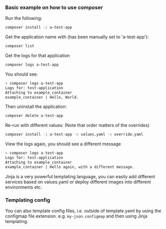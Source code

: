 ### Basic example on how to use composer
Run the following: <br/>
```bash
composer install -i a-test-app
```

Get the application name with (has been manually set to 'a-test-app'): 
```bash
composer list
``` 

Get the logs for that application <br/>
```bash
composer logs a-test-app
```

You should see:
```bash
> composer logs a-test-app
Logs for: test-application
Attaching to example_container
example_container | Hello, World.
```

Then uninstall the application:

```bash
composer delete a-test-app
``` 

Re-run with different values: (Note that order matters of the overrides) <br/>
```bash
composer install -i a-test-app -v values.yaml -v override.yaml
``` 
View the logs again, you should see a different message <br/>

```bash
> composer logs a-test-app
Logs for: test-application
Attaching to example_container
example_container | Hello again, with a different message.
```

Jinja is a very powerful templating language, you can easily add different services based on values.yaml or deploy different images into different environments etc.

### Templating config
You can also template config files, i.e. outside of template.yaml by using the configmap file extension. e.g. `my-json.configmap` and then using Jinja templating.
